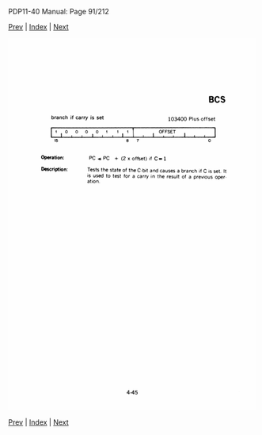PDP11-40 Manual: Page 91/212

[Prev](pdp11-40-000090.html) | [Index](index.html) | [Next](pdp11-40-000092.html)

![](pdp11-40-000091.gif)

[Prev](pdp11-40-000090.html) | [Index](index.html) | [Next](pdp11-40-000092.html)

